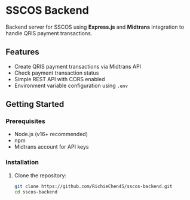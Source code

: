 # SSCOS Backend

Backend server for SSCOS using **Express.js** and **Midtrans** integration to handle QRIS payment transactions.

## Features

- Create QRIS payment transactions via Midtrans API
- Check payment transaction status
- Simple REST API with CORS enabled
- Environment variable configuration using `.env`

## Getting Started

### Prerequisites

- Node.js (v16+ recommended)
- npm
- Midtrans account for API keys

### Installation

1. Clone the repository:
   ```bash
   git clone https://github.com/RichieChen45/sscos-backend.git
   cd sscos-backend
